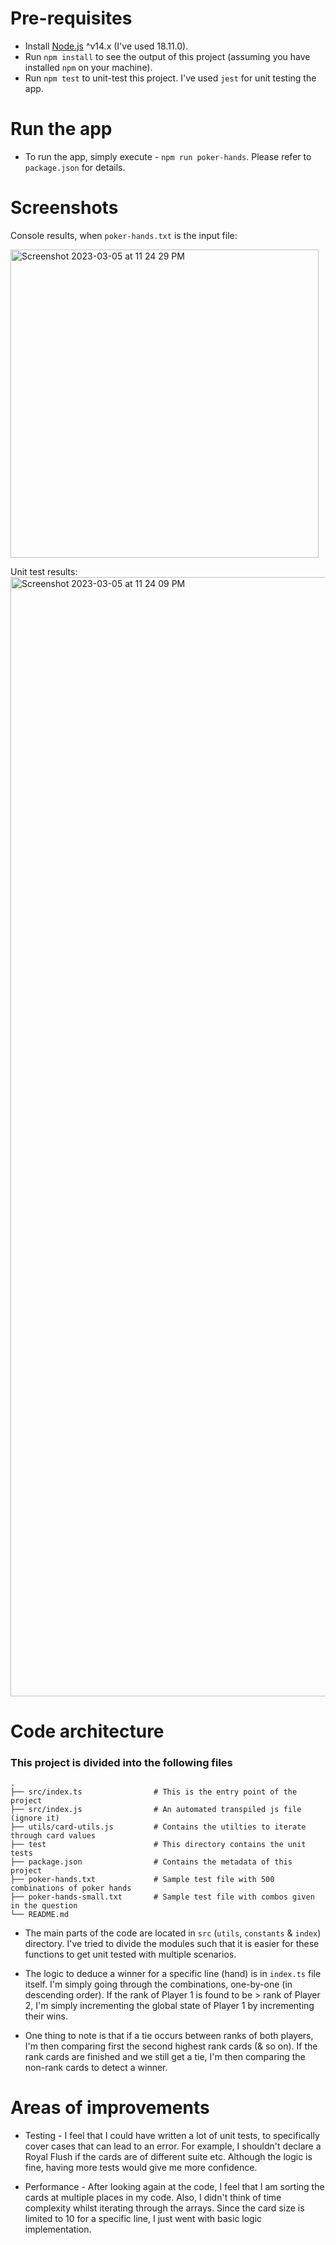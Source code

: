 # Pre-requisites
- Install [Node.js](https://nodejs.org/en/) ^v14.x (I've used 18.11.0).
- Run `npm install` to see the output of this project (assuming you have installed `npm` on your machine).
- Run `npm test` to unit-test this project. I've used `jest` for unit testing the app.

# Run the app
- To run the app, simply execute - `npm run poker-hands`. Please refer to `package.json` for details.

# Screenshots

Console results, when `poker-hands.txt` is the input file:

<img width="493" alt="Screenshot 2023-03-05 at 11 24 29 PM" src="https://user-images.githubusercontent.com/26059018/222960350-3d02bce5-fe7f-4ee9-943b-1a08c2050acd.png">

Unit test results:
<img width="1791" alt="Screenshot 2023-03-05 at 11 24 09 PM" src="https://user-images.githubusercontent.com/26059018/222960358-b4a4dca3-b416-4260-a371-3492468a2991.png">

# Code architecture

### This project is divided into the following files
    .
    ├── src/index.ts                # This is the entry point of the project
    ├── src/index.js                # An automated transpiled js file (ignore it)
    ├── utils/card-utils.js         # Contains the utilties to iterate through card values
    ├── test                        # This directory contains the unit tests
    ├── package.json                # Contains the metadata of this project
    ├── poker-hands.txt             # Sample test file with 500 combinations of poker hands
    ├── poker-hands-small.txt       # Sample test file with combos given in the question
    └── README.md

- The main parts of the code are located in `src` (`utils`, `constants` & `index`) directory. I've tried to divide the modules such that it is easier for these functions to get unit tested with multiple scenarios.

- The logic to deduce a winner for a specific line (hand) is in `index.ts` file itself. I'm simply going through the combinations, one-by-one (in descending order). If the rank of Player 1 is found to be > rank of Player 2, I'm simply incrementing the global state of Player 1 by incrementing their wins.

- One thing to note is that if a tie occurs between ranks of both players, I'm then comparing first the second highest rank cards (& so on). If the rank cards are finished and we still get a tie, I'm then comparing the non-rank cards to detect a winner.

# Areas of improvements

- Testing - I feel that I could have written a lot of unit tests, to specifically cover cases that can lead to an error. For example, I shouldn't declare a Royal Flush if the cards are of different suite etc. Although the logic is fine, having more tests would give me more confidence.

- Performance - After looking again at the code, I feel that I am sorting the cards at multiple places in my code. Also, I didn't think of time complexity whilst iterating through the arrays. Since the card size is limited to 10 for a specific line, I just went with basic logic implementation.
